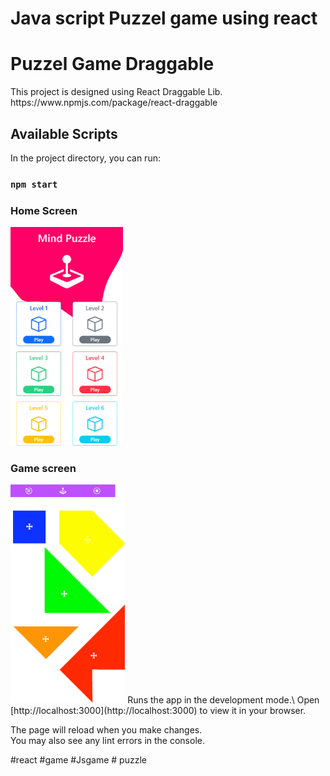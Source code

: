 # Java script Puzzel game using react

<h1></h1>
<h1>Puzzel Game Draggable</h1>
This project is designed using React Draggable Lib.
https://www.npmjs.com/package/react-draggable

## Available Scripts

In the project directory, you can run:

### `npm start`
<h3>Home Screen</h3>
<img src="https://github.com/manu244/js-games/blob/main/public/images/s2.png" style="height:350px">

<h3>Game screen</h3>
<img src="https://github.com/manu244/js-games/blob/main/public/images/s1.png" style="height:350px">
Runs the app in the development mode.\
Open [http://localhost:3000](http://localhost:3000) to view it in your browser.

The page will reload when you make changes.\
You may also see any lint errors in the console.


#react #game #Jsgame # puzzle
